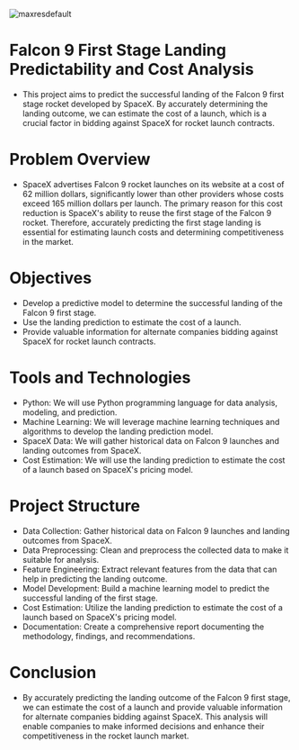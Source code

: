 


![maxresdefault](https://github.com/yashd0/Applied-Data-Science-Capstone/assets/109656499/174fb148-0c08-4412-b3ab-f21ef1131571)

# Falcon 9 First Stage Landing Predictability and Cost Analysis
* This project aims to predict the successful landing of the Falcon 9 first stage rocket developed by SpaceX. By accurately determining the landing outcome, we can estimate the cost of a launch, which is a crucial factor in bidding against SpaceX for rocket launch contracts.

# Problem Overview
* SpaceX advertises Falcon 9 rocket launches on its website at a cost of 62 million dollars, significantly lower than other providers whose costs exceed 165 million dollars per launch. The primary reason for this cost reduction is SpaceX's ability to reuse the first stage of the Falcon 9 rocket. Therefore, accurately predicting the first stage landing is essential for estimating launch costs and determining competitiveness in the market.
 
 # Objectives
 * Develop a predictive model to determine the successful landing of the Falcon 9 first stage.
 * Use the landing prediction to estimate the cost of a launch.
 * Provide valuable information for alternate companies bidding against SpaceX for rocket launch contracts.

 # Tools and Technologies
 * Python: We will use Python programming language for data analysis, modeling, and prediction.
 * Machine Learning: We will leverage machine learning techniques and algorithms to develop the landing prediction model.
 * SpaceX Data: We will gather historical data on Falcon 9 launches and landing outcomes from SpaceX.
 * Cost Estimation: We will use the landing prediction to estimate the cost of a launch based on SpaceX's pricing model.

 # Project Structure

 * Data Collection: Gather historical data on Falcon 9 launches and landing outcomes from SpaceX.
 * Data Preprocessing: Clean and preprocess the collected data to make it suitable for analysis.
 * Feature Engineering: Extract relevant features from the data that can help in predicting the landing outcome.
 * Model Development: Build a machine learning model to predict the successful landing of the first stage.
 * Cost Estimation: Utilize the landing prediction to estimate the cost of a launch based on SpaceX's pricing model.
 * Documentation: Create a comprehensive report documenting the methodology, findings, and recommendations.


 # Conclusion
 * By accurately predicting the landing outcome of the Falcon 9 first stage, we can estimate the cost of a launch and provide valuable information for alternate companies bidding against 
   SpaceX. This analysis will enable companies to make informed decisions and enhance their competitiveness in the rocket launch market.

